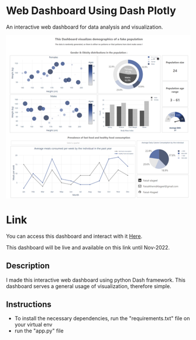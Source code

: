 # Web Dashboard Using Dash Plotly 
An interactive web dashboard for data analysis and visualization.

![Screenshot](Screenshot.PNG)


# Link
You can access this dashboard and interact with it [Here](https://faisalalageel.pythonanywhere.com/).

This dashboard will be live and available on this link until Nov-2022.


## Description
I made this interactive web dashboard using python Dash framework.
This dashboard serves a general usage of visualization, therefore simple. 



## Instructions
-  To install the necessary dependencies, run the "requirements.txt" file on your virtual env
-  run the "app.py" file 
